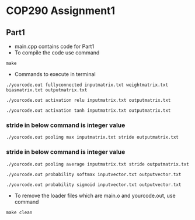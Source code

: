# COP290 Assignment1 

## Part1

- main.cpp contains code for Part1
- To compile the code use command

```
make 
```

- Commands to execute in terminal 

```
./yourcode.out fullyconnected inputmatrix.txt weightmatrix.txt biasmatrix.txt outputmatrix.txt
```
```
./yourcode.out activation relu inputmatrix.txt outputmatrix.txt
```
```
./yourcode.out activation tanh inputmatrix.txt outputmatrix.txt
```
### stride in below command is integer value
```
./yourcode.out pooling max inputmatrix.txt stride outputmatrix.txt
```
### stride in below command is integer value
```
./yourcode.out pooling average inputmatrix.txt stride outputmatrix.txt
```
```
./yourcode.out probability softmax inputvector.txt outputvector.txt
```
```
./yourcode.out probability sigmoid inputvector.txt outputvector.txt
```
- To remove the loader files which are main.o and yourcode.out, use command
```
make clean
```

